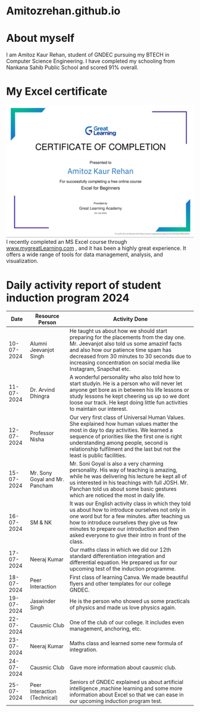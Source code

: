 # Amitozrehan.github.io
# About myself
I am Amitoz Kaur Rehan, student of GNDEC pursuing my BTECH in Computer Science Engineering. I have completed my schooling from Nankana Sahib Public School and scored 91% overall.
# My Excel certificate
![certificate](42d7d96d-669b-4930-befb-15c0444bf0f3.jpeg)
I recently completed an MS Excel course through www.mygreatLearning.com , and it has been a highly great experience. It offers a wide range of tools for data management, analysis, and visualization.
# Daily activity report of student induction program 2024
| Date | Resource Person | Activity Done |
| ----------- | ----------- | --------- |
| 10-07-2024 | Alumni Jeevanjot Singh | He taught us about how we should start preparing for the placements from the day one. Mr. Jeevanjot also told us some amazinf facts and also how our patience time spam has decreased from 30 minutes to 30 seconds due to increasing concentration on social media like Instagram, Snapchat etc. 
| 11-07-2024 | Dr. Arvind Dhingra | A wonderful personality who also told how to start studyin. He is a person who will never let anyone get bore as in between his life lessons or study lessons he kept cheering us up so we dont loose our track. He kept doing little fun activities to maintain our interest. |
| 12-07-2024 | Professor Nisha | Our very first class of Universal Human Values. She explained how human values matter the most in day to day activities. We learned a sequence of priorities like the first one is right understanding among people, second is relationship fulfilment and the last but not the least is public facilities. |
| 15-07-2024 | Mr. Sony Goyal and Mr. Pancham | Mr. Soni Goyal is also a very charming personality. His way of teaching is amazing, while he was delivering his lecture he kept all of us interested in his teachings with full JOSH. Mr. Panchan told us about some basic gestures which are noticed the most in daily life. |
| 16-07-2024 | SM & NK | It was our English activity class in which they told us about how to introduce ourselves not only in one word but for a few minutes. after teaching us how to introduce ourselves they give us few minutes to prepare our introduction and then asked everyone to give their intro in front of the class. |
| 17-07-2024 | Neeraj Kumar | Our maths class in which we did our 12th standard differentiation integration and differential equation. He prepared us for our upcoming test of the induction programme. |
| 18-07-2024 | Peer Interaction | First class of learning Canva. We made beautiful flyers and other templates for our college GNDEC. |
| 19-07-2024 | Jaswinder Singh | He is the person who showed us some practicals of physics and made us love physics again. |
| 22-07-2024 | Causmic Club | One of the club of our college. It includes even management, anchoring, etc. |
| 23-07-2024 | Neeraj Kumar | Maths class and learned some new formula of integration. |
| 24-07-2024 | Causmic Club | Gave more information about causmic club. |
| 25-07-2024 | Peer Interaction (Technical) | Seniors of GNDEC explained us about artificial intelligence ,machine learning and some more information about Excel so that we can ease in our upcoming induction program test. |

